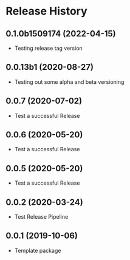 # Release History

## 0.1.0b1509174 (2022-04-15)
- Testing release tag version

## 0.0.13b1 (2020-08-27)
- Testing out some alpha and beta versioning

## 0.0.7 (2020-07-02)
- Test a successful Release

## 0.0.6 (2020-05-20)
- Test a successful Release

## 0.0.5 (2020-05-20)
- Test a successful Release

## 0.0.2 (2020-03-24)
- Test Release Pipeline

## 0.0.1 (2019-10-06)
  - Template package
